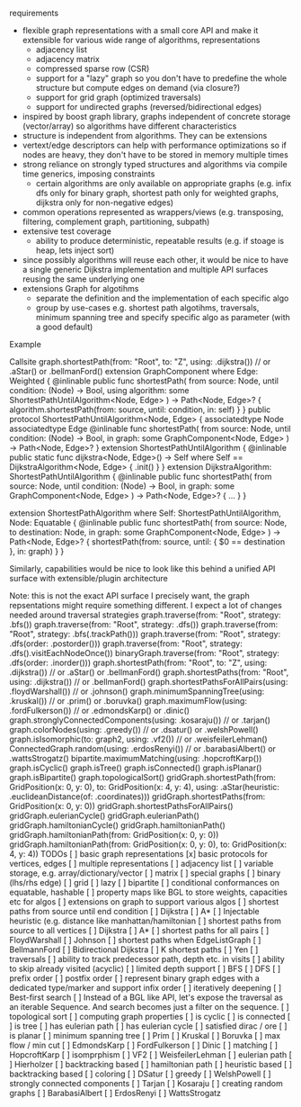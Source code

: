 requirements
- flexible graph representations with a small core API and make it extensible for various wide range of algorithms, representations
  - adjacency list
  - adjacency matrix
  - compressed sparse row (CSR)
  - support for a "lazy" graph so you don't have to predefine the whole structure but compute edges on demand (via closure?)
  - support for grid graph (optimized traversals)
  - support for undirected graphs (reversed/bidirectional edges)
- inspired by boost graph library, graphs independent of concrete storage (vector/array) so algorithms have different characteristics
- structure is independent from algorithms. They can be extensions
- vertext/edge descriptors can help with performance optimizations so if nodes are heavy, they don't have to be stored in memory multiple times
- strong reliance on strongly typed structures and algorithms via compile time generics, imposing constraints
  - certain algorithms are only available on appropriate graphs (e.g. infix dfs only for binary graph, shortest path only for weighted graphs, dijkstra only for non-negative edges)
- common operations represented as wrappers/views (e.g. transposing, filtering, complement graph, partitioning, subpath)
- extensive test coverage
  - ability to produce deterministic, repeatable results (e.g. if stoage is heap, lets inject sort)
- since possibly algorithms will reuse each other, it would be nice to have a single generic Dijkstra implementation and multiple API surfaces reusing the same underlying one
- extensions Graph for algotihms
  - separate the definition and the implementation of each specific algo
  - group by use-cases e.g. shortest path algotihms, traversals, minimum spanning tree and specify specific algo as parameter (with a good default)


Example

Callsite graph.shortestPath(from: "Root", to: "Z", using: .dijkstra()) // or .aStar() or .bellmanFord()
extension GraphComponent where Edge: Weighted {
    @inlinable public func shortestPath(
        from source: Node,
        until condition: (Node) -> Bool,
        using algorithm: some ShortestPathUntilAlgorithm<Node, Edge>
    ) -> Path<Node, Edge>? {
        algorithm.shortestPath(from: source, until: condition, in: self)
    }
}
public protocol ShortestPathUntilAlgorithm<Node, Edge> {
    associatedtype Node
    associatedtype Edge
    @inlinable func shortestPath(
        from source: Node,
        until condition: (Node) -> Bool,
        in graph: some GraphComponent<Node, Edge>
    ) -> Path<Node, Edge>?
}
extension ShortestPathUntilAlgorithm {
    @inlinable public static func dijkstra<Node, Edge>() -> Self where Self == DijkstraAlgorithm<Node, Edge> {
        .init()
    }
}
extension DijkstraAlgorithm: ShortestPathUntilAlgorithm {
    @inlinable public func shortestPath(
        from source: Node,
        until condition: (Node) -> Bool,
        in graph: some GraphComponent<Node, Edge>
    ) -> Path<Node, Edge>? {
        ...
    }
}

extension ShortestPathAlgorithm where Self: ShortestPathUntilAlgorithm, Node: Equatable {
    @inlinable public func shortestPath(
       from source: Node,
       to destination: Node,
       in graph: some GraphComponent<Node, Edge>
   ) -> Path<Node, Edge>? {
       shortestPath(from: source, until: { $0 == destination }, in: graph)
    }
}

Similarly, capabilities would be nice to look like this behind a unified API surface with extensible/plugin architecture

Note: this is not the exact API surface I precisely want, the graph repsentations might require something different. I expect a lot of changes needed around traversal strategies
graph.traverse(from: "Root", strategy: .bfs())
graph.traverse(from: "Root", strategy: .dfs())
graph.traverse(from: "Root", strategy: .bfs(.trackPath()))
graph.traverse(from: "Root", strategy: .dfs(order: .postorder()))
graph.traverse(from: "Root", strategy: .dfs().visitEachNodeOnce())
binaryGraph.traverse(from: "Root", strategy: .dfs(order: .inorder()))
graph.shortestPath(from: "Root", to: "Z", using: .dijkstra()) // or .aStar() or .bellmanFord()
graph.shortestPaths(from: "Root", using: .dijkstra()) // or .bellmanFord()
graph.shortestPathsForAllPairs(using: .floydWarshall()) // or .johnson()
graph.minimumSpanningTree(using: .kruskal()) // or .prim() or .boruvka()
graph.maximumFlow(using: .fordFulkerson()) // or .edmondsKarp() or .dinic()
graph.stronglyConnectedComponents(using: .kosaraju()) // or .tarjan()
graph.colorNodes(using: .greedy()) // or .dsatur() or .welshPowell()
graph.isIsomorphic(to: graph2, using: .vf2()) // or .weisfeilerLehman()
ConnectedGraph.random(using: .erdosRenyi()) // or .barabasiAlbert() or .wattsStrogatz()
bipartite.maximumMatching(using: .hopcroftKarp())
graph.isCyclic()
graph.isTree()
graph.isConnected()
graph.isPlanar()
graph.isBipartite()
graph.topologicalSort()
gridGraph.shortestPath(from: GridPosition(x: 0, y: 0), to: GridPosition(x: 4, y: 4), using: .aStar(heuristic: .euclideanDistance(of: \.coordinates)))
gridGraph.shortestPaths(from: GridPosition(x: 0, y: 0))
gridGraph.shortestPathsForAllPairs()
gridGraph.eulerianCycle()
gridGraph.eulerianPath()
gridGraph.hamiltonianCycle()
gridGraph.hamiltonianPath()
gridGraph.hamiltonianPath(from: GridPosition(x: 0, y: 0))
gridGraph.hamiltonianPath(from: GridPosition(x: 0, y: 0), to: GridPosition(x: 4, y: 4))
TODOs
[ ] basic graph representations
  [x] basic protocols for vertices, edges
  [ ] multiple representations
    [ ] adjacency list
      [ ] variable storage, e.g. array/dictionary/vector
    [ ] matrix
  [ ] special graphs
    [ ] binary (lhs/rhs edge)
    [ ] grid
    [ ] lazy
    [ ] bipartite
[ ] conditional conformances on equatable, hashable
[ ] property maps like BGL to store weights, capacities etc for algos
[ ] extensions on graph to support various algos
  [ ] shortest paths from source until end condition
    [ ] Dijkstra
    [ ] A*
      [ ] Injectable heuristic (e.g. distance like manhattan/hamiltonian
  [ ] shortest paths from source to all vertices
    [ ] Dijkstra
    [ ] A*
  [ ] shortest paths for all pairs
    [ ] FloydWarshall
    [ ] Johnson
  [ ] shortest paths when EdgeListGraph
    [ ] BellmannFord
    [ ] Bidirectional Dijkstra
  [ ] K shortest paths
    [ ] Yen
  [ ] traversals
    [ ] ability to track predecessor path, depth etc. in visits
    [ ] ability to skip already visited (acyclic)
    [ ] limited depth support
    [ ] BFS
    [ ] DFS
      [ ] prefix order
      [ ] postfix order
      [ ] represent binary graph edges with a dedicated type/marker and support infix order
      [ ] iteratively deepening
    [ ] Best-first search
    [ ] Instead of a BGL like API, let's expose the traversal as an iterable Sequence. And search becomes just a filter on the sequence.
  [ ] topological sort
  [ ] computing graph properties
    [ ] is cyclic
    [ ] is connected
    [ ] is tree
    [ ] has eulerian path
    [ ] has eulerian cycle
    [ ] satisfied dirac / ore
    [ ] is planar
  [ ] minimum spanning tree
    [ ] Prim
    [ ] Kruskal
    [ ] Boruvka
  [ ] max flow / min cut
    [ ] EdmondsKarp
    [ ] FordFulkerson
    [ ] Dinic
  [ ] matching
    [ ] HopcroftKarp
  [ ] isomprphism
    [ ] VF2
    [ ] WeisfeilerLehman
  [ ] eulerian path
    [ ] Hierholzer
    [ ] backtracking based
  [ ] hamiltonian path
    [ ] heuristic based
    [ ] backtracking based
  [ ] coloring
    [ ] DSatur
    [ ] greedy
    [ ] WelshPowell
  [ ] strongly connected components
    [ ] Tarjan
    [ ] Kosaraju
  [ ] creating random graphs
    [ ] BarabasiAlbert
    [ ] ErdosRenyi
    [ ] WattsStrogatz
